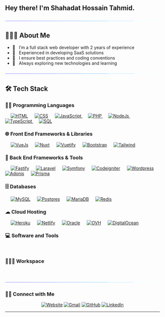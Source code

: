## Hey there! I'm Shahadat Hossain Tahmid.

<!-- <img align='right' src="https://media.giphy.com/media/M9gbBd9nbDrOTu1Mqx/giphy.gif" width="230"> -->

<a href="https://www.youtube.com/watch?v=dQw4w9WgXcQ"><img src="colorbar.gif"></a>

## 👨🏻‍💻 About Me

- 🔭 &nbsp; I’m a full stack web developer with 2 years of experience
- 🔭 &nbsp; Experienced in developing SaaS solutions
- 💼 &nbsp; I ensure best practices and coding conventions
- 🌱 &nbsp; Always exploring new technologies and learning

<a href="https://www.youtube.com/watch?v=dQw4w9WgXcQ"><img src="colorbar.gif"></a>

## 🛠 Tech Stack

### 👨‍💻 Programming Languages

<p align="left"> 
  &emsp;
  <a href="#"><img alt="HTML" src="https://img.shields.io/badge/HTML%20-%23E34F26.svg?logo=html5&logoColor=white"></a>
  &emsp;
  <a href="#"><img alt="CSS" src="https://img.shields.io/badge/CSS%20-%231572B6.svg?logo=css3&logoColor=white"></a>
  &emsp;
  <a href="#"> <img alt="JavaScript" src="https://img.shields.io/badge/JavaScript%20-%23F7DF1E.svg?logo=javascript&logoColor=black">
   </a>
  &emsp;
  <a href="#"><img alt="PHP" src="https://img.shields.io/badge/PHP-%23777BB4.svg?logo=php&logoColor=white"/>
  </a>
  &emsp;
  <a href="#"><img alt="NodeJs" src="https://img.shields.io/badge/Node.js%20-%2343853D.svg?logo=node.js&logoColor=white">
   </a>
  &emsp;
  <a href="#"> <img alt="TypeScript" src="https://img.shields.io/badge/TypeScript-007ACC?logo=typescript&logoColor=white">
   </a>
  &emsp;
  <a href="#"><img alt="SQL" src="https://img.shields.io/badge/SQL%20-%23025E8C.svg?logo=amazon-dynamodb&logoColor=white">
   </a>
</p>

### 🌐 Front End Frameworks & Libraries

<p align="left"> 
  &emsp;
  <a href="#"><img alt="VueJs" src="https://img.shields.io/badge/Vue-35495E?logo=vue.js&logoColor=4FC08D"></a>
  &emsp;
  <a href="#"><img alt="Nuxt" src="https://img.shields.io/badge/Nuxt-002E3B?logo=nuxtdotjs&logoColor=#00DC82"></a>
  &emsp;
  <a href="#"><img alt="Vuetify" src="https://img.shields.io/badge/Vuetify-1867C0?logo=vuetify&logoColor=AEDDFF"></a>
  &emsp;
  <a href="#"><img alt="Bootstrap" src="https://img.shields.io/badge/Bootstrap-563D7C?logo=bootstrap&logoColor=white"></a>
  &emsp;
  <a href="#"><img alt="Tailwind" src="https://img.shields.io/badge/Tailwind-38B2AC?logo=tailwind-css&logoColor=white"></a>
</p>

### 🧰 Back End Frameworks & Tools

<p align="left"> 
  &emsp;
  <a href="#"><img alt="Fastify" src="https://img.shields.io/badge/Fastify-%23000000.svg?logo=fastify&logoColor=white"></a>
  &emsp;
  <a href="#"><img alt="Laravel" src="https://img.shields.io/badge/Laravel-%23FF2D20.svg?logo=laravel&logoColor=white"></a>
  &emsp;
  <a href="#"><img alt="Symfony" src="https://img.shields.io/badge/Symfony-%23000000.svg?logo=symfony&logoColor=white"></a>
  &emsp;
  <a href="#"><img alt="Codeigniter" src="https://img.shields.io/badge/CodeIgniter-%23EF4223.svg?logo=codeIgniter&logoColor=white"></a>
  &emsp;
  <a href="#"><img alt="Wordpress" src="https://img.shields.io/badge/WordPress-%23117AC9.svg?logo=WordPress&logoColor=white"></a>
  &emsp;
  <a href="#"><img alt="Adonis" src="https://img.shields.io/badge/Adonis.js-%23220052.svg?logo=adonisjs&logoColor=white"></a>
    &emsp;
  <a href="#"><img alt="Prisma" src="https://img.shields.io/badge/Prisma-3982CE?logo=Prisma&logoColor=white"></a>

</p>

### 🗄️ Databases

<p align="left"> 
  &emsp;
  <a href="#"><img alt="MySQL" src="https://img.shields.io/badge/MySql-%2300f.svg?logo=mysql&logoColor=white"></a>
    &emsp;
  <a href="#"><img alt="Postgres" src="https://img.shields.io/badge/Postgres-%23316192.svg?logo=postgresql&logoColor=white"></a>
    &emsp;
  <a href="#"><img alt="MariaDB" src="https://img.shields.io/badge/MariaDB-003545?logo=mariadb&logoColor=white"></a>
    &emsp;
  <a href="#"><img alt="Redis" src="https://img.shields.io/badge/Redis-%23DD0031.svg?logo=redis&logoColor=white"></a>
</p>

### ☁ Cloud Hosting

<p align="left"> 
    &emsp;
  <a href="#"><img alt="Heroku" src="https://img.shields.io/badge/Heroku-%23430098.svg?logo=heroku&logoColor=white"></a>
    &emsp;
  <a href="#"><img alt="Netlify" src="https://img.shields.io/badge/Netlify-%23000000.svg?logo=netlify&logoColor=#00C7B7"></a>
    &emsp;
  <a href="#"><img alt="Oracle" src="https://img.shields.io/badge/Oracle-F80000?logo=oracle&logoColor=white"></a>
    &emsp;
  <a href="#"><img alt="OVH" src="https://img.shields.io/badge/OVH-%23123F6D.svg?logo=ovh&logoColor=#123F6D"></a>
    &emsp;
  <a href="#"><img alt="DigitalOcean" src="https://img.shields.io/badge/DigitalOcean-%230167ff.svg?logo=digitalOcean&logoColor=white"></a>

</p>

### 💻 Software and Tools

<p align="left"> 
  &emsp;
  <a href="#"><img alt="" src=""></a>

</p>

### 👨🏽‍💻 Workspace

<p align="left"> 
  &emsp;
  <a href="#"><img alt="" src=""></a>

</p>

<!--
- 🛢 &nbsp; MySQL | MariaDB | PostgreSQL
- 🛢 &nbsp; Eloquent | Doctrine | Prisma | KnexJs
- ⚡ &nbsp; Docker | Kubernetes | Linux Administration (Ubuntu, CentOS )
- 🔧 &nbsp; Git | Github | Bitbucket | Gitlab
- 🔧 &nbsp; Eslint | Prettier
- 🔧 &nbsp; Jira | Asana
- 🔧 &nbsp; Salesforce Integrations -->

<a href="https://www.youtube.com/watch?v=dQw4w9WgXcQ"><img src="colorbar.gif"></a>

### 🤝🏻 Connect with Me

<p align="center">
  <a href="https://cypher90.com/"><img src="https://img.icons8.com/bubbles/50/000000/web.png" alt="Website"/></a>
	<a href="mailto:axel.tahmid@gmail.com"><img src="https://img.icons8.com/bubbles/50/000000/gmail.png" alt="Gmail"/></a>
	<a href="https://github.com/AxelTahmid"><img src="https://img.icons8.com/bubbles/50/000000/github.png" alt="GitHub"/></a>
	<a href="https://www.linkedin.com/in/shahadat-hossain-tahmid-338a8b179/"><img src="https://img.icons8.com/bubbles/50/000000/linkedin.png" alt="LinkedIn"/></a>
</p>
<hr/>
